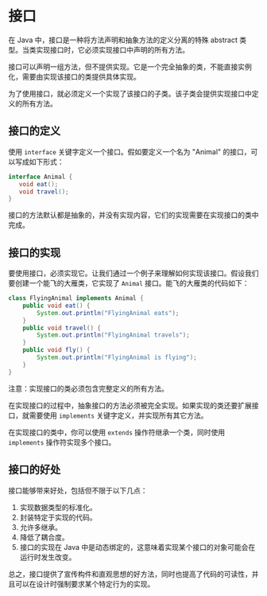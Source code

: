 # 接口

在 Java 中，接口是一种将方法声明和抽象方法的定义分离的特殊 abstract 类型。当类实现接口时，它必须实现接口中声明的所有方法。<br>

接口可以声明一组方法，但不提供实现。它是一个完全抽象的类，不能直接实例化，需要由实现该接口的类提供具体实现。<br>

为了使用接口，就必须定义一个实现了该接口的子类。该子类会提供实现接口中定义的所有方法。

## 接口的定义

使用 `interface` 关键字定义一个接口。假如要定义一个名为 "Animal" 的接口，可以写成如下形式：

```java
interface Animal {
   void eat();
   void travel();
}
```

接口的方法默认都是抽象的，并没有实现内容，它们的实现需要在实现接口的类中完成。

## 接口的实现

要使用接口，必须实现它。让我们通过一个例子来理解如何实现该接口。假设我们要创建一个能飞的大雁类，它实现了 `Animal` 接口。能飞的大雁类的代码如下：

```java
class FlyingAnimal implements Animal {
    public void eat() {
        System.out.println("FlyingAnimal eats");
    }
    public void travel() {
        System.out.println("FlyingAnimal travels");
    }
    public void fly() {
        System.out.println("FlyingAnimal is flying");
    }
}
```

注意：实现接口的类必须包含完整定义的所有方法。

在实现接口的过程中，抽象接口的方法必须被完全实现。如果实现的类还要扩展接口，就需要使用 `implements` 关键字定义，并实现所有其它方法。

在实现接口的类中，你可以使用 `extends` 操作符继承一个类，同时使用 `implements` 操作符实现多个接口。

## 接口的好处

接口能够带来好处，包括但不限于以下几点：

1. 实现数据类型的标准化。
2. 封装特定于实现的代码。
3. 允许多继承。
4. 降低了耦合度。
5. 接口的实现在 Java 中是动态绑定的，这意味着实现某个接口的对象可能会在运行时发生改变。

总之，接口提供了宣传构件和直观思想的好方法，同时也提高了代码的可读性，并且可以在设计时强制要求某个特定行为的实现。